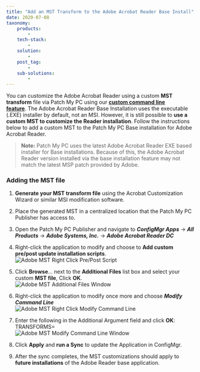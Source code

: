 ```yaml
---
title: "Add an MST Transform to the Adobe Acrobat Reader Base Install"
date: 2020-07-08
taxonomy:
    products:
        - 
    tech-stack:
        - 
    solution:
        - 
    post_tag:
        - 
    sub-solutions:
        - 
---
```


You can customize the Adobe Acrobat Reader using a custom **MST transform** file via Patch My PC using our **[custom command line feature](/custom-options-available-for-third-party-updates-and-applications#modify-command-line)**. The Adobe Acrobat Reader Base Installation uses the executable (.EXE) installer by default, not an MSI. However, it is still possible to **use a custom MST to customize the Reader installation**. Follow the instructions below to add a custom MST to the Patch My PC Base installation for Adobe Acrobat Reader.

> **Note:** Patch My PC uses the latest Adobe Acrobat Reader EXE based installer for Base installations. Because of this, the Adobe Acrobat Reader version installed via the base installation feature may not match the latest MSP patch provided by Adobe.

### Adding the MST file

1. **Generate your MST transform file** using the Acrobat Customization Wizard or similar MSI modification software.

3. Place the generated MST in a centralized location that the Patch My PC Publisher has access to.

5. Open the Patch My PC Publisher and navigate to **_ConfigMgr Apps_** \-> **_All Products_** -> **_Adobe Systems, Inc._** \-> **_Adobe Acrobat Reader DC_**

7. Right-click the application to modify and choose to **Add custom pre/post update installation scripts**.  
    ![Adobe MST Right Click Pre/Post Script](images/AdobeMST-RC-AddPrePostScript.png)
      
    

9. Click **Browse**... next to the **Additional Files** list box and select your custom **MST file**, Click **OK**.  
    ![Adobe MST Additional Files Window](images/AdobeMST-W-AdditionalFiles.png)
      
    

11. Right-click the application to modify once more and choose **_Modify Command Line_**  
     ![Adobe MST Right Click Modify Command Line](images/AdobeMST-RC-ModifyCommandLine.png)
     

13. Enter the following in the Additional Argument field and click **OK**:  
     TRANSFORMS=  
     ![Adobe MST Modify Command Line Window](images/AdobeMST-W-AdditionalArgs.png)
     

15. Click **Apply** and **run a Sync** to update the Application in ConfigMgr.

17. After the sync completes, the MST customizations should apply to **future installations** of the Adobe Reader base application.
